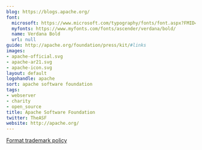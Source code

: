 ```yaml
---
blog: https://blogs.apache.org/
font:
  microsoft: https://www.microsoft.com/typography/fonts/font.aspx?FMID=1818
  myfonts: https://www.myfonts.com/fonts/ascender/verdana/bold/
  name: Verdana Bold
  url: null
guide: http://apache.org/foundation/press/kit/#links
images:
- apache-official.svg
- apache-ar21.svg
- apache-icon.svg
layout: default
logohandle: apache
sort: apache software foundation
tags:
- webserver
- charity
- open_source
title: Apache Software Foundation
twitter: TheASF
website: http://apache.org/
---
```


[Format trademark policy](http://www.apache.org/foundation/marks/)
